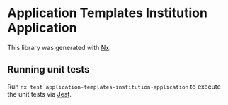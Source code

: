 # Application Templates Institution Application

This library was generated with [Nx](https://nx.dev).

## Running unit tests

Run `nx test application-templates-institution-application` to execute the unit tests via [Jest](https://jestjs.io).

